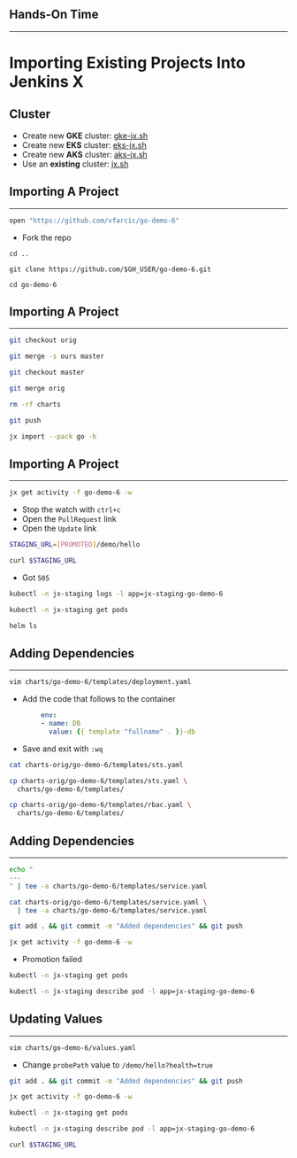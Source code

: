 ## Hands-On Time

---

# Importing Existing Projects Into Jenkins X

## Cluster

* Create new **GKE** cluster: [gke-jx.sh](https://gist.github.com/86e10c8771582c4b6a5249e9c513cd18)
* Create new **EKS** cluster: [eks-jx.sh](https://gist.github.com/dfaf2b91819c0618faf030e6ac536eac)
* Create new **AKS** cluster: [aks-jx.sh](https://gist.github.com/6e01717c398a5d034ebe05b195514060)
* Use an **existing** cluster: [jx.sh](https://gist.github.com/3dd5592dc5d582ceeb68fb3c1cc59233)

## Importing A Project

---

```bash
open "https://github.com/vfarcic/go-demo-6"
```

* Fork the repo

```
cd ..

git clone https://github.com/$GH_USER/go-demo-6.git

cd go-demo-6
```


## Importing A Project

---

```bash
git checkout orig

git merge -s ours master

git checkout master

git merge orig

rm -rf charts

git push

jx import --pack go -b
```


## Importing A Project

---

```bash
jx get activity -f go-demo-6 -w
```

* Stop the watch with `ctrl+c`
* Open the `PullRequest` link
* Open the `Update` link

```bash
STAGING_URL=[PROMOTED]/demo/hello

curl $STAGING_URL
```

* Got `505`

```bash
kubectl -n jx-staging logs -l app=jx-staging-go-demo-6

kubectl -n jx-staging get pods

helm ls
```


## Adding Dependencies

---

```bash
vim charts/go-demo-6/templates/deployment.yaml
```

* Add the code that follows to the container

```yaml
        env:
        - name: DB
          value: {{ template "fullname" . }}-db
```

* Save and exit with `:wq`

```bash
cat charts-orig/go-demo-6/templates/sts.yaml

cp charts-orig/go-demo-6/templates/sts.yaml \
  charts/go-demo-6/templates/

cp charts-orig/go-demo-6/templates/rbac.yaml \
  charts/go-demo-6/templates/
```


## Adding Dependencies

---

```bash
echo "
---
" | tee -a charts/go-demo-6/templates/service.yaml

cat charts-orig/go-demo-6/templates/service.yaml \
  | tee -a charts/go-demo-6/templates/service.yaml

git add . && git commit -m "Added dependencies" && git push

jx get activity -f go-demo-6 -w
```

* Promotion failed

```bash
kubectl -n jx-staging get pods

kubectl -n jx-staging describe pod -l app=jx-staging-go-demo-6
```


## Updating Values

---

```bash
vim charts/go-demo-6/values.yaml
```

* Change `probePath` value to `/demo/hello?health=true`

```bash
git add . && git commit -m "Added dependencies" && git push

jx get activity -f go-demo-6 -w

kubectl -n jx-staging get pods

kubectl -n jx-staging describe pod -l app=jx-staging-go-demo-6

curl $STAGING_URL
```
